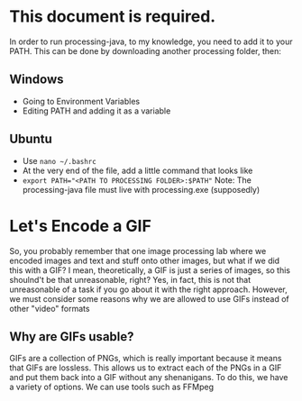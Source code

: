 # This document is required.

In order to run processing-java, to my knowledge, you need to add it to your PATH.
This can be done by downloading another processing folder, then:
## Windows
- Going to Environment Variables
- Editing PATH and adding it as a variable
## Ubuntu
- Use `nano ~/.bashrc`
- At the very end of the file, add a little command that looks like
- `export PATH="<PATH TO PROCESSING FOLDER>:$PATH"`
Note: The processing-java file must live with processing.exe (supposedly)

# Let's Encode a GIF

So, you probably remember that one image processing lab where we encoded images and text and stuff onto other images, but what if we did this with a GIF?
I mean, theoretically, a GIF is just a series of images, so this shoulnd't be that unreasonable, right?
Yes, in fact, this is not that unreasonable of a task if you go about it with the right approach.
However, we must consider some reasons why we are allowed to use GIFs instead of other "video" formats

## Why are GIFs usable?

GIFs are a collection of PNGs, which is really important because it means that GIFs are lossless. This allows us to extract each of the PNGs in a GIF and put them back into a GIF without any shenanigans.
To do this, we have a variety of options. We can use tools such as FFMpeg
